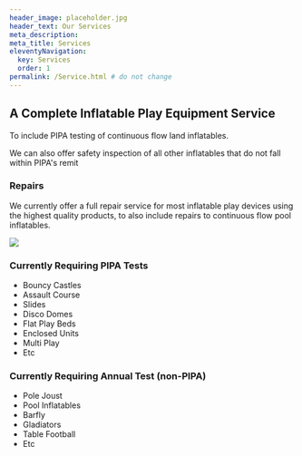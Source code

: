 ```yaml
---
header_image: placeholder.jpg
header_text: Our Services
meta_description:
meta_title: Services
eleventyNavigation:
  key: Services
  order: 1
permalink: /Service.html # do not change
---
```


## A Complete Inflatable Play Equipment Service

To include PIPA testing of continuous flow land inflatables.

We can also offer safety inspection of all other inflatables that do not fall within PIPA's remit

### Repairs

We currently offer a full repair service for most inflatable play devices using the highest quality products, to also include repairs to continuous flow pool inflatables.

![](/assets/images/dad3.jpg)

### Currently Requiring PIPA Tests

- Bouncy Castles
- Assault Course
- Slides
- Disco Domes
- Flat Play Beds
- Enclosed Units
- Multi Play
- Etc

### Currently Requiring Annual Test (non-PIPA)

- Pole Joust
- Pool Inflatables
- Barfly
- Gladiators
- Table Football
- Etc
